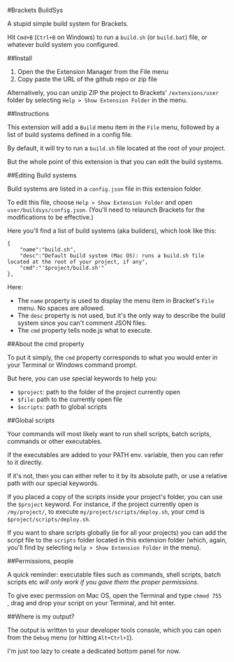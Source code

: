 #Brackets BuildSys

A stupid simple build system for Brackets.

Hit `Cmd+B` (`Ctrl+B` on Windows) to run a `build.sh` (or `build.bat`) file, or whatever build system you configured.

##Install

1. Open the the Extension Manager from the File menu
2. Copy paste the URL of the github repo or zip file

Alternatively, you can unzip ZIP the project to Brackets' `/extensions/user` folder by selecting `Help > Show Extension Folder` in the menu. 

##Instructions

This extension will add a `Build` menu item in the `File` menu, followed by a list of build systems defined in a config file.

By default, it will try to run a `build.sh` file located at the root of your project.

But the whole point of this extension is that you can edit the build systems.

##Editing Build systems

Build systems are listed in a `config.json` file in this extension folder.

To edit this file, choose `Help > Show Extension Folder` and open `user/buildsys/config.json`. (You'll need to relaunch Brackets for the modifications to be effective.)

Here you'll find a list of build systems (aka builders), which look like this:

	{
        "name":"build.sh", 
        "desc":"Default build system (Mac OS): runs a build.sh file located at the root of your project, if any",
        "cmd":"'$project/build.sh'"
    },

Here:

* The `name` property is used to display the menu item in Bracket's `File` menu. No spaces are allowed.
* The `desc` property is not used, but it's the only way to describe the build system since you can't comment JSON files.
* The `cmd` property tells node.js what to execute.

##About the cmd property

To put it simply, the `cmd` property corresponds to what you would enter in your Terminal or Windows command prompt.

But here, you can use special keywords to help you:

* `$project`: path to the folder of the project currently open
* `$file`: path to the currently open file
* `$scripts`: path to global scripts

##Global scripts

Your commands will most likely want to run shell scripts, batch scripts, commands or other executables.

If the executables are added to your PATH env. variable, then you can refer to it directly.

If it's not, then you can either refer to it by its absolute path, or use a relative path with our special keywords.

If you placed a copy of the scripts inside your project's folder, you can use the `$project` keyword. For instance, if the project currently open is `/my/project/`, to execute `my/project/scripts/deploy.sh`, your cmd is `$project/scripts/deploy.sh`.

If you want to share scripts globally (ie for all your projects) you can add the script file to the `scripts` folder located in this extension folder (which, again, you'll find by selecting `Help > Show Extension Folder` in the menu).



##Permissions, people

A quick reminder: executable files such as commands, shell scripts, batch scripts etc *will only work if you gave them the proper permissions*.

To give exec permssion on Mac OS, open the Terminal and type `chmod 755 ` , drag and drop your script on your Terminal, and hit enter.

##Where is my output?

The output is written to your developer tools console, which you can open from the `Debug` menu (or hitting `Alt+Ctrl+I`).

I'm just too lazy to create a dedicated bottom panel for now.



